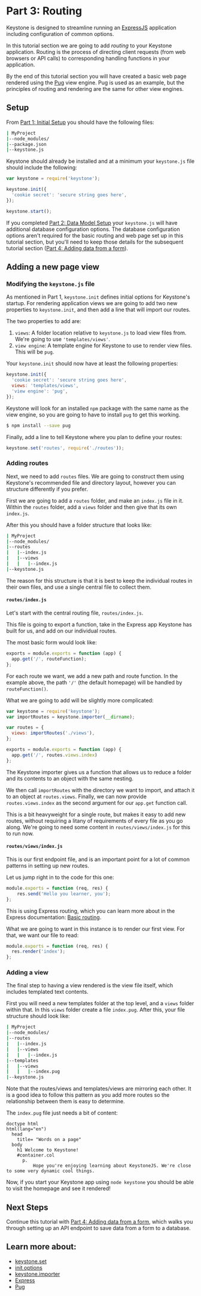 # Part 3: Routing

Keystone is designed to streamline running an [ExpressJS](https://expressjs.com) application including configuration of common options.

In this tutorial section we are going to add *routing* to your Keystone application. Routing is the process of directing client requests (from web browsers or API calls) to corresponding handling functions in your application.

By the end of this tutorial section you will have created a basic web page rendered using the [Pug](https://pugjs.org) view engine. Pug is used as an example, but the principles of routing and rendering are the same for other view engines.

## Setup

From [Part 1: Initial Setup](/getting-started/setting-up/part-1) you should have the following files:

```sh
| MyProject
|--node_modules/
|--package.json
|--keystone.js
```

Keystone should already be installed and at a minimum your `keystone.js` file should include the following:

```javascript
var keystone = require('keystone');

keystone.init({
  'cookie secret': 'secure string goes here',
});

keystone.start();
```

If you completed [Part 2: Data Model Setup](/getting-started/setting-up/part-2) your `keystone.js` will have additional database configuration options. The database configuration options aren't required for the basic routing and web page set up in this tutorial section, but you'll need to keep those details for the subsequent tutorial section ([Part 4: Adding data from a form](/getting-started/setting-up/part-4)).

## Adding a new page view

### Modifying the `keystone.js` file

As mentioned in Part 1, `keystone.init` defines initial options for Keystone's startup. For rendering application views we are going to add two new properties to  `keystone.init`, and then add a line that will import our routes.

The two properties to add are:
 1. `views`: A folder location relative to `keystone.js` to load view files from. We're going to use `'templates/views'`.
 2. `view engine`: A template engine for Keystone to use to render view files. This will be `pug`.

Your `keystone.init` should now have at least the following properties:

```javascript
keystone.init({
  'cookie secret': 'secure string goes here',
  views: 'templates/views',
  'view engine': 'pug',
});
```

Keystone will look for an installed `npm` package with the same name as the view engine, so you are going to have to install `pug` to get this working.

```sh
$ npm install --save pug
```

Finally, add a line to tell Keystone where you plan to define your routes:

```javascript
keystone.set('routes', require('./routes'));
```

### Adding routes

Next, we need to add `routes` files. We are going to construct them using Keystone's recommended file and directory layout, however you can structure  differently if you prefer.

First we are going to add a `routes` folder, and make an `index.js` file in it. Within the `routes` folder, add a `views` folder and then give that its own `index.js`.

After this you should have a folder structure that looks like:

```sh
| MyProject
|--node_modules/
|--routes
|	|--index.js
|	|--views
|	|	|--index.js
|--keystone.js
```

The reason for this structure is that it is best to keep the individual routes in their own files, and use a single central file to collect them.

#### `routes/index.js`

Let's start with the central routing file, `routes/index.js`.

This file is going to export a function, take in the Express app Keystone has built for us, and add on our individual routes.

The most basic form would look like:

```javascript
exports = module.exports = function (app) {
  app.get('/', routeFunction);
};
```

For each route we want, we add a new path and route function. In the example above, the path `'/'` (the default homepage) will be handled by `routeFunction()`.

What we are going to add will be slightly more complicated:

```javascript
var keystone = require('keystone');
var importRoutes = keystone.importer(__dirname);

var routes = {
  views: importRoutes('./views'),
};

exports = module.exports = function (app) {
  app.get('/', routes.views.index)
};
```

The Keystone importer gives us a function that allows us to reduce a folder and its contents to an object with the same nesting.

We then call `importRoutes` with the directory we want to import, and attach it to an object at `routes.views`. Finally, we can now provide `routes.views.index` as the second argument for our `app.get` function call.

This is a bit heavyweight for a single route, but makes it easy to add new routes, without requiring a litany of requirements of every file as you go along. We're going to need some content in `routes/views/index.js` for this to run now.

#### `routes/views/index.js`

This is our first endpoint file, and is an important point for a lot of common patterns in setting up new routes.

Let us jump right in to the code for this one:

```javascript
module.exports = function (req, res) {
    res.send('Hello you learner, you');
};
```

This is using Express routing, which you can learn more about in the Express documentation: [Basic routing](http://expressjs.com/en/starter/basic-routing.html).

What we are going to want in this instance is to render our first view. For that, we want our file to read:

```javascript
module.exports = function (req, res) {
  res.render('index');
};
```

### Adding a view

The final step to having a view rendered is the view file itself, which includes   templated text contents.

First you will need a new templates folder at the top level, and a `views` folder within that. In this `views` folder create a file `index.pug`. After this, your file structure should look like:

```sh
| MyProject
|--node_modules/
|--routes
|	|--index.js
|	|--views
|	|	|--index.js
|--templates
|	|--views
|	|	|--index.pug
|--keystone.js
```

Note that the routes/views and templates/views are mirroring each other. It is a good idea to follow this pattern as you add more routes so the relationship between them is easy to determine.

The `index.pug` file just needs a bit of content:

```jade
doctype html
html(lang="en")
  head
    title= "Words on a page"
  body
    h1 Welcome to Keystone!
    #container.col
      p.
          Hope you're enjoying learning about KeystoneJS. We're close to some very dynamic cool things.
```

Now, if you start your Keystone app using `node keystone` you should be able to visit the homepage and see it rendered!

## Next Steps

Continue this tutorial with [Part 4: Adding data from a form](/getting-started/setting-up/part-4), which walks you through setting up an API endpoint to save data from a form to a database.

## Learn more about:

- [keystone.set](/api/methods/set)
- [init options](/documentation/configuration)
- [keystone.importer](/api/methods/importer)
- [Express](https://expressjs.com)
- [Pug](https://pugjs.org)
